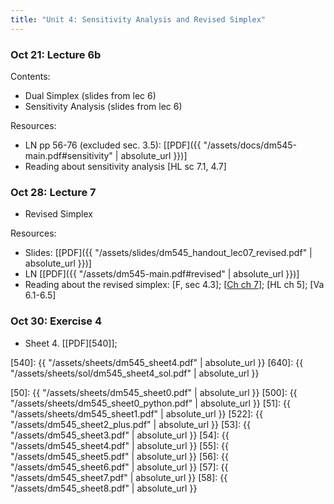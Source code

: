 ```yaml
---
title: "Unit 4: Sensitivity Analysis and Revised Simplex" 
---
```



### Oct 21: Lecture 6b

Contents:  
- Dual Simplex (slides from lec 6)
- Sensitivity Analysis (slides from lec 6)

Resources:
- LN pp 56-76 (excluded sec. 3.5): [[PDF]({{ "/assets/docs/dm545-main.pdf#sensitivity" | absolute_url }})]
- Reading about sensitivity analysis [HL sc 7.1, 4.7]


### Oct 28: Lecture 7 

- Revised Simplex 


Resources:

- Slides: [[PDF]({{ "/assets/slides/dm545_handout_lec07_revised.pdf" | absolute_url }})]
- LN [[PDF]({{ "/assets/dm545-main.pdf#revised" | absolute_url }})]
- Reading about the revised simplex: [F, sec 4.3]; [[Ch ch 7](./assets/docs/Ch-Revised.pdf)]; [HL ch 5]; [Va 6.1-6.5]


### Oct 30: Exercise 4

- Sheet 4. [[PDF][540]]; <!-- Solutions: [[PDF][640]] -->

[540]: {{ "/assets/sheets/dm545_sheet4.pdf" | absolute_url }}
[640]: {{ "/assets/sheets/sol/dm545_sheet4_sol.pdf" | absolute_url }}


<!-- **Exercises**{: .label .label-purple } -->

<!--
: **Lab**{: .label .label-purple } [Intro to Java](#)

: [Tracing, IntLists, & Recursion](#)
  : [2.1](#)
: **HW 1 due**{: .label .label-red }
-->




[50]: {{ "/assets/sheets/dm545_sheet0.pdf" | absolute_url }}
[500]: {{ "/assets/sheets/dm545_sheet0_python.pdf" | absolute_url }}
[51]: {{ "/assets/sheets/dm545_sheet1.pdf" | absolute_url }}
[522]: {{ "/assets/dm545_sheet2_plus.pdf" | absolute_url }}
[53]: {{ "/assets/dm545_sheet3.pdf" | absolute_url }}
[54]: {{ "/assets/dm545_sheet4.pdf" | absolute_url }}
[55]: {{ "/assets/dm545_sheet5.pdf" | absolute_url }}
[56]: {{ "/assets/dm545_sheet6.pdf" | absolute_url }}
[57]: {{ "/assets/dm545_sheet7.pdf" | absolute_url }}
[58]: {{ "/assets/dm545_sheet8.pdf" | absolute_url }}